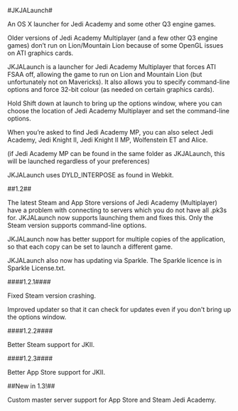 #JKJALaunch#

An OS X launcher for Jedi Academy and some other Q3 engine games.

Older versions of Jedi Academy Multiplayer (and a few other Q3 engine games) don’t run on Lion/Mountain Lion because of some OpenGL issues on ATI graphics cards.

JKJALaunch is a launcher for Jedi Academy Multiplayer that forces ATI FSAA off, allowing the game to run on Lion and Mountain Lion (but unfortunately not on Mavericks). It also allows you to specify command-line options and force 32-bit colour (as needed on certain graphics cards).

Hold Shift down at launch to bring up the options window, where you can choose the location of Jedi Academy Multiplayer and set the command-line options.

When you’re asked to find Jedi Academy MP, you can also select Jedi Academy, Jedi Knight II, Jedi Knight II MP, Wolfenstein ET and Alice.

(if Jedi Academy MP can be found in the same folder as JKJALaunch, this will be launched regardless of your preferences)

JKJALaunch uses DYLD_INTERPOSE as found in Webkit.

##1.2##

The latest Steam and App Store versions of Jedi Academy (Multiplayer) have a problem with connecting to servers which you do not have all .pk3s for. JKJALaunch now supports launching them and fixes this. Only the Steam version supports command-line options.

JKJALaunch now has better support for multiple copies of the application, so that each copy can be set to launch a different game.

JKJALaunch also now has updating via Sparkle. The Sparkle licence is in Sparkle License.txt.

####1.2.1####

Fixed Steam version crashing.

Improved updater so that it can check for updates even if you don't bring up the options window.

####1.2.2####

Better Steam support for JKII.

####1.2.3####

Better App Store support for JKII.

##New in 1.3!##

Custom master server support for App Store and Steam Jedi Academy.

